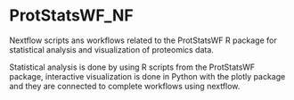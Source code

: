 # ProtStatsWF_NF
Nextflow scripts ans workflows related to the ProtStatsWF R package for statistical analysis and visualization of proteomics data.

Statistical analysis is done by using R scripts from the ProtStatsWF package, interactive visualization is done in Python with the plotly package and they are connected to complete workflows using nextflow.

